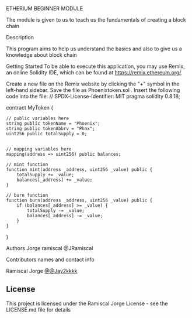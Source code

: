  ETHERIUM BEGINNER MODULE

The module is given to us to teach us the fundamentals of creating a block chain

 Description

This program aims to help us understand the basics and also to give us a knowledge about 
block chain

 Getting Started
 To be able to execute this application, you may use Remix, an online Solidity IDE, which can be found at https://remix.ethereum.org/.

 Create a new file on the Remix website by clicking the "+" symbol in the left-hand sidebar. Save the file as Phoenixtoken.sol . Insert the following code into the file:
 // SPDX-License-Identifier: MIT
pragma solidity 0.8.18;

contract MyToken {
    
    // public variables here
    string public tokenName = "Phoenix";
    string public tokenAbbrv = "Phnx";
    uint256 public totalSupply = 0;


    // mapping variables here
    mapping(address => uint256) public balances;

    // mint function
    function mint(address _address, uint256 _value) public {
        totalSupply += _value;
        balances[_address] += _value;
    }

    // burn function
    function burn(address _address, uint256 _value) public {
        if (balances[_address] >= _value) {
            totalSupply -= _value;
            balances[_address] -= _value;
        }
    }
}



Authors
Jorge ramiscal
@JRamiscal

Contributors names and contact info

Ramiscal Jorge
[@@Jay2kkkk](https://twitter.com/Jay2kkkk)


## License

This project is licensed under the Ramiscal Jorge License - see the LICENSE.md file for details
